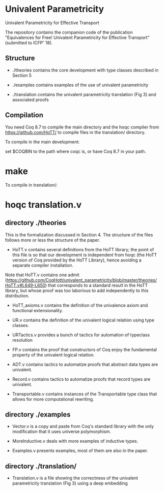 # Univalent Parametricity 
Univalent Parametricity for Effective Transport

The repository contains the companion code of the publication
"Equivalences for Free!
Univalent Parametricity for Effective Transport" (submitted to ICFP' 18).

## Structure

- ./theories
  contains the core development with type classes described in Section 5

- ./examples
  contains examples of the use of univalent parametricity

- ./translation
   contains the univalent parametricity translation (Fig 3) and associated proofs 

## Compilation

You need Coq 8.7 to compile the main directory 
and the hoqc compiler from https://github.com/HoTT/ to compile
files in the translation/ directory. 

To compile in the main development:

   set $COQBIN to the path where coqc is, or have Coq 8.7 in your path.

   # make

To compile in translation/:

   # hoqc translation.v

## directory ./theories

This is the formalization discussed in Section 4. 
The structure of the files follows more or less the structure of the paper.

* HoTT.v contains several definitions from the HoTT library; the point of this file is so that our development is independent from hoqc (the HoTT version of Coq provided by the HoTT Library), hence avoiding a separate compiler installation.

Note that HoTT.v contains one admit (https://github.com/CoqHott/univalent_parametricity/blob/master/theories/HoTT.v#L649-L650) that corresponds to a standard result in the HoTT library, but whose proof was too laborious to add independently to this distribution.

* HoTT_axioms.v contains the definition of the univalence axiom and
  functional extensionality.

* UR.v contains the definition of the univalent logical relation using type classes.

* URTactics.v provides a bunch of tactics for automation of typeclass
resolution

* FP.v contains the proof that constructors of Coq enjoy the
fundamental property of the univalent logical relation.

* ADT.v contains tactics to automatize proofs that abstract data types are
univalent.

* Record.v contains tactics to automatize proofs that record types are
univalent.

* Transportable.v contains instances of the Transportable type class
  that allows for more computational rewriting.

## directory ./examples

* Vector.v is a copy and paste from Coq's standard library with the
  only modification that it uses universe polymorphism.

* MoreInductive.v deals with more examples of inductive types.

* Examples.v presents examples, most of them are also in the paper.


## directory ./translation/

* Translation.v is a file showing the correctness of the univalent parametricity translation (Fig 3) using a deep embedding
